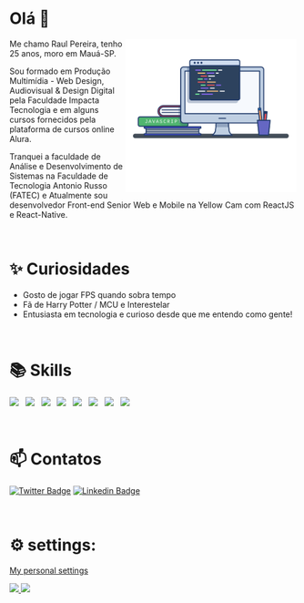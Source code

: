 
# Olá 👋
<img align="right" src="https://raw.githubusercontent.com/leovargasdev/leovargasdev/master/.github/image.png" width="300"/>

Me chamo Raul Pereira, tenho 25 anos, moro em Mauá-SP.

Sou formado em Produção Multimídia - Web Design, Audiovisual & Design Digital pela Faculdade Impacta Tecnologia e em alguns cursos fornecidos pela plataforma de cursos online Alura.

Tranquei a faculdade de Análise e Desenvolvimento de Sistemas na Faculdade de Tecnologia Antonio Russo (FATEC) e Atualmente sou desenvolvedor Front-end Senior Web e Mobile na Yellow Cam com ReactJS e React-Native.

&nbsp;
# ✨ Curiosidades

- Gosto de jogar FPS quando sobra tempo
- Fã de Harry Potter / MCU e Interestelar
- Entusiasta em tecnologia e curioso desde que me entendo como gente!

&nbsp;
# 📚 Skills


<img src="https://xesque.rocketseat.dev/platform/tech/html5.svg" height="35px" />    
&nbsp;
<img src="https://xesque.rocketseat.dev/platform/tech/css3.svg" height="35px" />
&nbsp;
<img src="https://xesque.rocketseat.dev/platform/tech/javascript.svg" height="35px"/>
&nbsp;
<img src="https://xesque.rocketseat.dev/platform/tech/typescript.svg" height="35px"/>
&nbsp;
<img src="https://xesque.rocketseat.dev/platform/tech/react-native.svg" height="35px"/> 
&nbsp;
<img src="https://xesque.rocketseat.dev/platform/tech/reactjs.svg" height="35px" />   
&nbsp;
<img src="https://xesque.rocketseat.dev/platform/tech/nextjs.svg" height="35px" />
&nbsp;
<img src="https://xesque.rocketseat.dev/platform/tech/node.svg" height="35px" />
&nbsp;

&nbsp;
# 📫 Contatos
[![Twitter Badge](https://img.shields.io/badge/@raulpesilva-2D425E?style=flat&labelColor=2D425E&logo=twitter&logoColor=white&link=https://twitter.com/raulpesilva)](https://twitter.com/raulpesilva)
[![Linkedin Badge](https://img.shields.io/badge/raulpesilva-2D425E?style=flat&labelColor=2D425E&logo=linkedin&logoColor=white&link=https://www.linkedin.com/in/raulpesilva/)](https://www.linkedin.com/in/raulpesilva/)

&nbsp;
# ⚙️ settings:

[My personal settings](Config.md)

<div>
  <a href="https://github.com/raulpesilva">
  <img height="180em" src="https://github-readme-stats.vercel.app/api?username=raulpesilva&show_icons=true&theme=dracula&include_all_commits=true&count_private=true"/>
  <img height="180em" src="https://github-readme-stats.vercel.app/api/top-langs/?username=raulpesilva&layout=compact&langs_count=7&theme=dracula"/>
</div>
